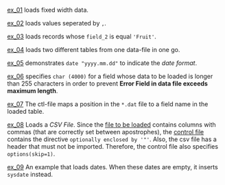 [ex_01](https://github.com/ReneNyffenegger/oracle-patterns/tree/master/SQLLoader/ex_01) loads fixed width data.

[ex_02](https://github.com/ReneNyffenegger/oracle-patterns/tree/master/SQLLoader/ex_02) loads values seperated by `,`.

[ex_03](https://github.com/ReneNyffenegger/oracle-patterns/tree/master/SQLLoader/ex_03) loads records whose `field_2` is equal `'Fruit'`.

[ex_04](https://github.com/ReneNyffenegger/oracle-patterns/tree/master/SQLLoader/ex_04) loads two different tables from one data-file in one go.

[ex_05](https://github.com/ReneNyffenegger/oracle-patterns/tree/master/SQLLoader/ex_05) demonstrates `date "yyyy.mm.dd"` to indicate the *date format*.

[ex_06](https://github.com/ReneNyffenegger/oracle-patterns/tree/master/SQLLoader/ex_06) specifies `char (4000)` for a field whose data to be loaded is longer than 255 characters in order to prevent **Error Field in data file exceeds maximum length**.

[ex_07](https://github.com/ReneNyffenegger/oracle-patterns/tree/master/SQLLoader/ex_07) The ctl-file maps a position in the `*.dat` file to a field name in the loaded table.

[ex_08](https://github.com/ReneNyffenegger/oracle-patterns/tree/master/SQLLoader/ex_08) Loads a *CSV File*. Since the [file to be loaded](https://github.com/ReneNyffenegger/oracle-patterns/blob/master/SQLLoader/ex_08/load_8.csv)
contains columns with commas (that are correctly set between apostrophes), the [control file](https://raw.githubusercontent.com/ReneNyffenegger/oracle-patterns/master/SQLLoader/ex_08/load_8.ctl)
contains the directive `optionally enclosed by '"'`. Also, the csv file has a header that must not be imported. Therefore, the control file also specifies `options(skip=1)`.

[ex_09](https://github.com/ReneNyffenegger/oracle-patterns/tree/master/SQLLoader/ex_09) An example that loads dates. When these dates are empty, it inserts `sysdate` instead.
